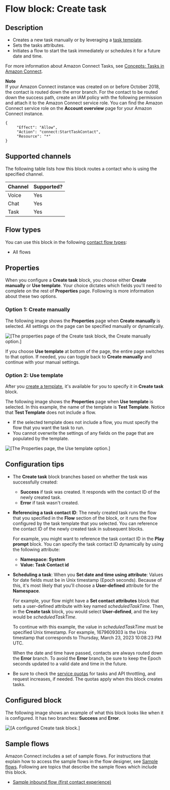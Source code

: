 # Flow block: Create task<a name="create-task-block"></a>

## Description<a name="create-task-description"></a>
+ Creates a new task manually or by leveraging a [task template](task-templates.md)\. 
+ Sets the tasks attributes\.
+ Initiates a flow to start the task immediately or schedules it for a future date and time\.

For more information about Amazon Connect Tasks, see [Concepts: Tasks in Amazon Connect](tasks.md)\. 

**Note**  
If your Amazon Connect instance was created on or before October 2018, the contact is routed down the error branch\. For the contact to be routed down the success path, create an IAM policy with the following permission and attach it to the Amazon Connect service role\. You can find the Amazon Connect service role on the **Account overview** page for your Amazon Connect instance\.  

```
{
     "Effect": "Allow",
     "Action": "connect:StartTaskContact",
     "Resource": "*"
}
```

## Supported channels<a name="create-task-channels"></a>

The following table lists how this block routes a contact who is using the specified channel\. 


| Channel | Supported? | 
| --- | --- | 
| Voice | Yes | 
| Chat | Yes | 
| Task | Yes | 

## Flow types<a name="create-task-types"></a>

You can use this block in the following [contact flow types](create-contact-flow.md#contact-flow-types):
+ All flows

## Properties<a name="create-task-properties"></a>

When you configure a **Create task** block, you choose either **Create manually** or **Use template**\. Your choice dictates which fields you'll need to complete on the rest of **Properties** page\. Following is more information about these two options\.

### Option 1: Create manually<a name="create-manually"></a>

The following image shows the **Properties** page when **Create manually** is selected\. All settings on the page can be specified manually or dynamically\.

![\[The properties page of the Create task block, the Create manually option.\]](http://docs.aws.amazon.com/connect/latest/adminguide/images/create-task-properties-manually.png)

If you choose **Use template** at bottom of the page, the entire page switches to that option\. If needed, you can toggle back to **Create manually** and continue with your manual settings\.

### Option 2: Use template<a name="use-template"></a>

After you [create a template](task-templates.md), it's available for you to specify it in **Create task** block\.

The following image shows the **Properties** page when **Use template** is selected\. In this example, the name of the template is **Test Template**\. Notice that **Test Template** does not include a flow\. 
+ If the selected template does not include a flow, you must specify the flow that you want the task to run\.
+ You cannot overwrite the settings of any fields on the page that are populated by the template\.

![\[The Properties page, the Use template option.\]](http://docs.aws.amazon.com/connect/latest/adminguide/images/create-task-properties-template.png)

## Configuration tips<a name="create-task-tips"></a>
+ The **Create task** block branches based on whether the task was successfully created:
  + **Success** if task was created\. It responds with the contact ID of the newly created task\.
  + **Error** if task wasn't created\.
+ **Referencing a task contact ID**: The newly created task runs the flow that you specified in the **Flow** section of the block, or it runs the flow configured by the task template that you selected\. You can reference the contact ID of the newly created task in subsequent blocks\. 

  For example, you might want to reference the task contact ID in the **Play prompt** block\. You can specify the task contact ID dynamically by using the following attribute:
  + **Namespace: System**
  + **Value: Task Contact id**
+ **Scheduling a task**: When you **Set date and time using attribute**: Values for date fields must be in Unix timestamp \(Epoch seconds\)\. Because of this, it's most likely that you'll choose a **User\-defined** attribute for the **Namespace**\. 

  For example, your flow might have a **Set contact attributes** block that sets a user\-defined attribute with key named *scheduledTaskTime*\. Then, in the **Create task** block, you would select **User\-defined**, and the key would be *scheduledTaskTime*\.

  To continue with this example, the value in *scheduledTaskTime* must be specified Unix timestamp\. For example, 1679609303 is the Unix timestamp that corresponds to Thursday, March 23, 2023 10:08:23 PM UTC\.

  When the date and time have passed, contacts are always routed down the **Error** branch\. To avoid the **Error** branch, be sure to keep the Epoch seconds updated to a valid date and time in the future\. 
+ Be sure to check the [service quotas](amazon-connect-service-limits.md) for tasks and API throttling, and request increases, if needed\. The quotas apply when this block creates tasks\.

## Configured block<a name="create-task-configured"></a>

The following image shows an example of what this block looks like when it is configured\. It has two branches: **Success** and **Error**\. 

![\[A configured Create task block.\]](http://docs.aws.amazon.com/connect/latest/adminguide/images/create-task-configured.png)

## Sample flows<a name="create-task-samples"></a>

Amazon Connect includes a set of sample flows\. For instructions that explain how to access the sample flows in the flow designer, see [Sample flows](contact-flow-samples.md)\. Following are topics that describe the sample flows which include this block\.
+ [Sample inbound flow \(first contact experience\)](sample-inbound-flow.md)
